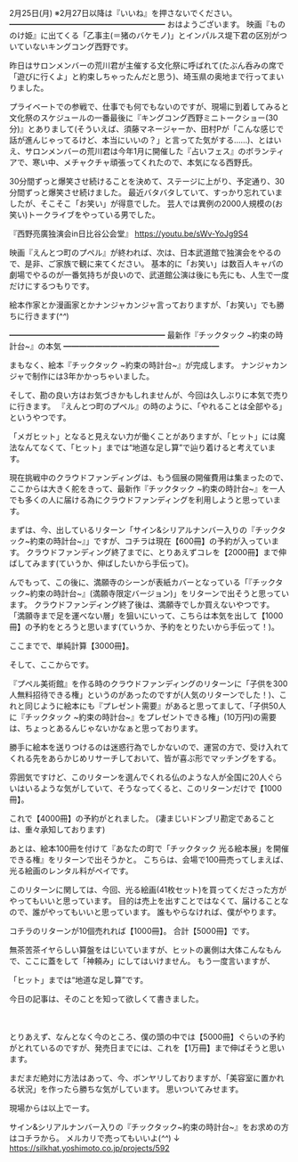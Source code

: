 2月25日(月) ※2月27日以降は『いいね』を押さないでください。
━━━━━━━━━━━━━━━━━━━━
おはようございます。
映画『もののけ姫』に出てくる「乙事主(＝猪のバケモノ)」とインパルス堤下君の区別がついていないキングコング西野です。

昨日はサロンメンバーの荒川君が主催する文化祭に呼ばれて(たぶん呑みの席で「遊びに行くよ」と約束しちゃったんだと思う)、埼玉県の奥地まで行ってまいりました。

プライベートでの参戦で、仕事でも何でもないのですが、現場に到着してみると文化祭のスケジュールの一番最後に『キングコング西野ミニトークショー(30分)』とありまして(そういえば、須藤マネージャーか、田村Pが「こんな感じで話が進んじゃってるけど、本当にいいの？」と言ってた気がする……)、とはいえ、サロンメンバーの荒川君は今年1月に開催した『占いフェス』のボランティアで、寒い中、メチャクチャ頑張ってくれたので、本気になる西野氏。

30分間ずっと爆笑させ続けることを決めて、ステージに上がり、予定通り、30分間ずっと爆笑させ続けました。
最近バタバタしていて、すっかり忘れていましたが、そこそこ「お笑い」が得意でした。
芸人では異例の2000人規模の(お笑い)トークライブをやっている男でした。

『西野亮廣独演会in日比谷公会堂』
https://youtu.be/sWv-YoJg9S4

映画『えんとつ町のプペル』が終われば、次は、日本武道館で独演会をやるので、是非、ご家族で観に来てください。
基本的に「お笑い」は数百人キャパの劇場でやるのが一番気持ちが良いので、武道館公演は後にも先にも、人生で一度だけにするつもりです。

絵本作家とか漫画家とかナンジャカンジャ言っておりますが、「お笑い」でも勝ちに行きます(*^^*)

━━━━━━━━━━━━━━━━━━━━
最新作『チックタック ~約束の時計台~』の本気
━━━━━━━━━━━━━━━━━━━━

まもなく、絵本『チックタック ~約束の時計台~』が完成します。
ナンジャカンジャで制作には3年かかっちゃいました。

そして、勘の良い方はお気づきかもしれませんが、今回は久しぶりに本気で売りに行きます。
『えんとつ町のプペル』の時のように、「やれることは全部やる」というやつです。

「メガヒット」となると見えない力が働くことがありますが、「ヒット」には魔法なんてなくて、「ヒット」までは“地道な足し算”で辿り着けると考えています。

現在挑戦中のクラウドファンディングは、もう個展の開催費用は集まったので、ここからは大きく舵をきって、最新作『チックタック ~約束の時計台~』を一人でも多くの人に届ける為にクラウドファンディングを利用しようと思っています。

まずは、今、出しているリターン「サイン&シリアルナンバー入りの『チックタック~約束の時計台~』」ですが、コチラは現在【600冊】の予約が入っています。
クラウドファンディング終了までに、とりあえずコレを【2000冊】まで伸ばしてみます(ていうか、伸ばしたいから手伝って)。

んでもって、この後に、満願寺のシーンが表紙カバーとなっている「『チックタック~約束の時計台~』(満願寺限定バージョン)」をリターンで出そうと思っています。
クラウドファンディング終了後は、満願寺でしか買えないやつです。
「満願寺まで足を運べない層」を狙いにいって、こちらは本気を出して【1000冊】の予約をとろうと思います(ていうか、予約をとりたいから手伝って！)。

ここまでで、単純計算【3000冊】。

そして、ここからです。

『プペル美術館』を作る時のクラウドファンディングのリターンに「子供を300人無料招待できる権」というのがあったのですが(人気のリターンでした！)、これと同じように絵本にも『プレゼント需要』があると思ってまして、「子供50人に『チックタック ~約束の時計台~』をプレゼントできる権」(10万円)の需要は、ちょっとあるんじゃないかなぁと思っております。

勝手に絵本を送りつけるのは迷惑行為でしかないので、運営の方で、受け入れてくれる先をあらかじめリサーチしておいて、皆が喜ぶ形でマッチングをする。

雰囲気ですけど、このリターンを選んでくれる仏のような人が全国に20人ぐらいはいるような気がしていて、そうなってくると、このリターンだけで【1000冊】。

これで【4000冊】の予約がとれました。
(凄まじいドンブリ勘定であることは、重々承知しております)

あとは、絵本100冊を付けて『あなたの町で「チックタック 光る絵本展」を開催できる権』をリターンで出そうかと。
こちらは、会場で100冊売ってしまえば、光る絵画のレンタル料がペイです。

このリターンに関しては、今回、光る絵画(41枚セット)を買ってくださった方がやってもいいと思っています。
目的は売上を出すことではなくて、届けることなので、誰がやってもいいと思っています。
誰もやらなければ、僕がやります。

コチラのリターンが10個売れれば【1000冊】。
合計【5000冊】です。

無茶苦茶イヤらしい算盤をはじいていますが、ヒットの裏側は大体こんなもんで、ここに蓋をして「神頼み」にしてはいけません。
もう一度言いますが、

「ヒット」までは“地道な足し算”です。

今日の記事は、そのことを知って欲しくて書きました。

　

とりあえず、なんとなく今のところ、僕の頭の中では【5000冊】ぐらいの予約がとれているのですが、発売日までには、これを【1万冊】まで伸ばそうと思います。

まだまだ絶対に方法はあって、今、ボンヤリしておりますが、「美容室に置かれる状況」を作ったら勝ちな気がしています。
思いついてみせます。

現場からは以上でーす。

サイン&シリアルナンバー入りの『チックタック~約束の時計台~』をお求めの方はコチラから。
メルカリで売ってもいいよ(*^^*)
↓
https://silkhat.yoshimoto.co.jp/projects/592
